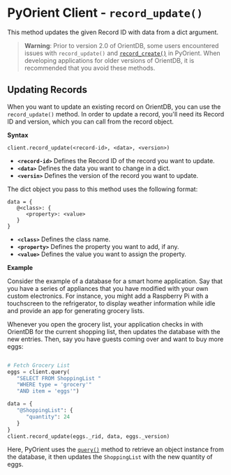 
# PyOrient Client - `record_update()`

This method updates the given Record ID with data from a dict argument.

>**Warning**: Prior to version 2.0 of OrientDB, some users encountered issues with `record_update()` and [`record_create()`](PyOrient-Client-Record-Create.md) in PyOrient.  When developing applications for older versions of OrientDB, it is recommended that you avoid these methods.

## Updating Records

When you want to update an existing record on OrientDB, you can use the `record_update()` method.  In order to update a record, you'll need its Record ID and version, which you can call from the record object.

**Syntax**

```
client.record_update(<record-id>, <data>, <version>)
```

- **`<record-id>`** Defines the Record ID of the record you want to update.
- **`<data>`** Defines the data you want to change in a dict.
- **`<versin>`** Defines the version of the record you want to update.

The dict object you pass to this method uses the following format:

```
data = {
   @<class>: {
      <property>: <value>
   }
}
```

- **`<class>`** Defines the class name.
- **`<property>`** Defines the property you want to add, if any.
- **`<value>`** Defines the value you want to assign the property.


**Example**

Consider the example of a database for a smart home application.  Say that you have a series of appliances that you have modified with your own custom electronics.  For instance, you might add a Raspberry Pi with a touchscreen to the refrigerator, to display weather information while idle and provide an app for generating grocery lists.

Whenever you open the grocery list, your application checks in with OrientDB for the current shopping list, then updates the database with the new entries.  Then, say you have guests coming over and want to buy more eggs:

```py

# Fetch Grocery List
eggs = client.query(
   "SELECT FROM ShoppingList "
   "WHERE type = 'grocery'"
   "AND item = 'eggs'")

data = {
   "@ShoppingList": {
      "quantity": 24
   }
}
client.record_update(eggs._rid, data, eggs._version)
```

Here, PyOrient uses the [`query()`](PyOrient-Client-Query.md) method to retrieve an object instance from the database, it then updates the `ShoppingList` with the new quantity of eggs.
